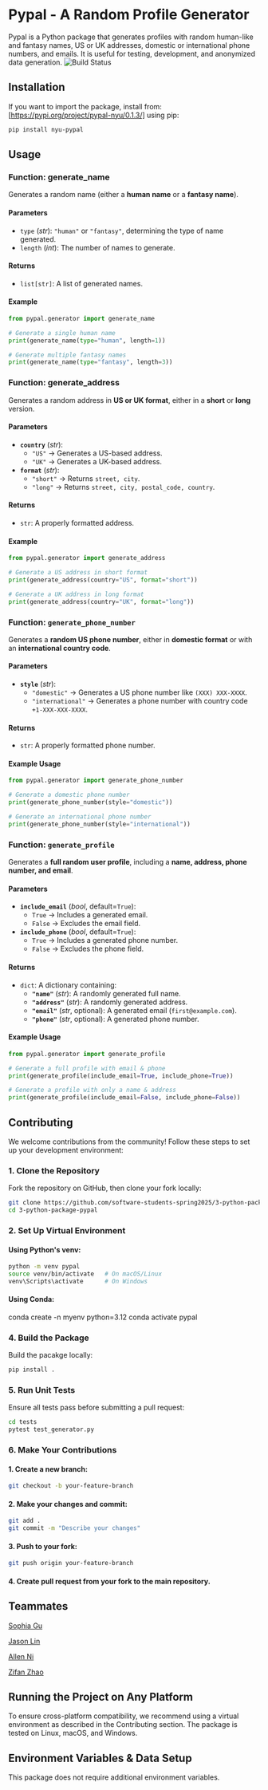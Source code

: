 # Pypal - A Random Profile Generator

Pypal is a Python package that generates profiles with random human-like and fantasy names, US or UK addresses, domestic or international phone numbers, and emails. It is useful for testing, development, and anonymized data generation.
![Build Status](https://github.com/software-students-spring2025/3-python-package-pypal/actions/workflows/event-logger.yml/badge.svg)

## Installation

If you want to import the package, install from: [https://pypi.org/project/pypal-nyu/0.1.3/] using pip:

```sh 
pip install nyu-pypal
```

## Usage
### **Function: generate_name**
Generates a random name (either a **human name** or a **fantasy name**).

#### **Parameters**
- `type` (*str*): `"human"` or `"fantasy"`, determining the type of name generated.
- `length` (*int*): The number of names to generate.

#### **Returns**
- `list[str]`: A list of generated names.

#### **Example**
```python
from pypal.generator import generate_name

# Generate a single human name
print(generate_name(type="human", length=1))

# Generate multiple fantasy names
print(generate_name(type="fantasy", length=3))
```

### **Function: generate_address**
Generates a random address in **US or UK format**, either in a **short** or **long** version.

#### **Parameters**
- **`country`** (*str*):  
  - `"US"` → Generates a US-based address.  
  - `"UK"` → Generates a UK-based address.  
- **`format`** (*str*):  
  - `"short"` → Returns `street, city`.  
  - `"long"` → Returns `street, city, postal_code, country`.

#### **Returns**
- `str`: A properly formatted address.

#### **Example**
```python
from pypal.generator import generate_address

# Generate a US address in short format
print(generate_address(country="US", format="short"))

# Generate a UK address in long format
print(generate_address(country="UK", format="long"))
```

### **Function: `generate_phone_number`**
Generates a **random US phone number**, either in **domestic format** or with an **international country code**.

#### **Parameters**
- **`style`** (*str*):  
  - `"domestic"` → Generates a US phone number like `(XXX) XXX-XXXX`.  
  - `"international"` → Generates a phone number with country code `+1-XXX-XXX-XXXX`.

#### **Returns**
- `str`: A properly formatted phone number.

#### **Example Usage**
```python
from pypal.generator import generate_phone_number

# Generate a domestic phone number
print(generate_phone_number(style="domestic"))

# Generate an international phone number
print(generate_phone_number(style="international"))
```

### **Function: `generate_profile`**
Generates a **full random user profile**, including a **name, address, phone number, and email**.

#### **Parameters**
- **`include_email`** (*bool*, default=`True`):  
  - `True` → Includes a generated email.  
  - `False` → Excludes the email field.  
- **`include_phone`** (*bool*, default=`True`):  
  - `True` → Includes a generated phone number.  
  - `False` → Excludes the phone field.  

#### **Returns**
- `dict`: A dictionary containing:
  - **`"name"`** (*str*): A randomly generated full name.  
  - **`"address"`** (*str*): A randomly generated address.  
  - **`"email"`** (*str*, optional): A generated email (`first@example.com`).  
  - **`"phone"`** (*str*, optional): A generated phone number.  

#### **Example Usage**
```python
from pypal.generator import generate_profile

# Generate a full profile with email & phone
print(generate_profile(include_email=True, include_phone=True))

# Generate a profile with only a name & address
print(generate_profile(include_email=False, include_phone=False))
```
## Contributing

We welcome contributions from the community! Follow these steps to set up your development environment:

### **1. Clone the Repository**
Fork the repository on GitHub, then clone your fork locally:
```sh
git clone https://github.com/software-students-spring2025/3-python-package-pypal.git
cd 3-python-package-pypal
```

### **2. Set Up Virtual Environment**

#### Using Python's venv:
```sh
python -m venv pypal
source venv/bin/activate   # On macOS/Linux
venv\Scripts\activate      # On Windows
```
#### Using Conda:
conda create -n myenv python=3.12
conda activate pypal

### **4. Build the Package**
Build the pacakge locally:
```sh
pip install .
```

### **5. Run Unit Tests**
Ensure all tests pass before submitting a pull request:
```sh
cd tests
pytest test_generator.py
```

### **6. Make Your Contributions**
#### **1. Create a new branch:**
```sh
git checkout -b your-feature-branch
```
#### **2. Make your changes and commit:**
```sh
git add .
git commit -m "Describe your changes"
```
#### **3. Push to your fork:**
```sh
git push origin your-feature-branch
```
#### **4. Create pull request from your fork to the main repository.**

## Teammates
[Sophia Gu](https://github.com/Sophbx)

[Jason Lin](https://github.com/JasonLIN0226)

[Allen Ni](https://github.com/AllenNi66)

[Zifan Zhao](https://github.com/Exiam6)

## Running the Project on Any Platform
To ensure cross-platform compatibility, we recommend using a virtual environment as described in the Contributing section. The package is tested on Linux, macOS, and Windows.

## Environment Variables & Data Setup

This package does not require additional environment variables.